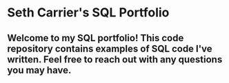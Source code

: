 # Seth Carrier's SQL Portfolio
## Welcome to my SQL portfolio! This code repository contains examples of SQL code I've written. Feel free to reach out with any questions you may have.
